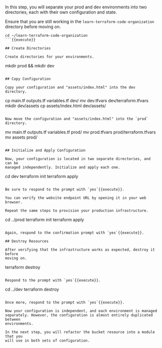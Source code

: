 In this step, you will separate your prod and dev environments into two
directories, each with their own configuration and state.

Ensure that you are still working in the `learn-terraform-code-organization` directory before
moving on.

```
cd ~/learn-terraform-code-organization
```{{execute}}

## Create Directories

Create directories for your environments.

```
mkdir prod && mkdir dev
```{{execute}}

## Copy Configuration

Copy your configuration and "assets/index.html" into the dev directory.

```
cp main.tf outputs.tf variables.tf dev/
mv dev.tfvars dev/terraform.tfvars
mkdir dev/assets
cp assets/index.html dev/assets/
```{{execute}}

Now move the configuration and "assets/index.html" into the `prod` directory.

```
mv main.tf outputs.tf variables.tf prod/
mv prod.tfvars prod/terraform.tfvars
mv assets prod/
```{{execute}}

## Initialize and Apply Configuration

Now, your configuration is located in two separate directories, and can be
managed independently. Initialize and apply each one.

```
cd dev
terraform init
terraform apply
```{{execute}}

Be sure to respond to the prompt with `yes`{{execute}}.

You can verify the website endpoint URL by opening it in your web browser.

Repeat the same steps to provision your production infrastructure.

```
cd ../prod
terraform init
terraform apply
```{{execute}}

Again, respond to the confirmation prompt with `yes`{{execute}}.

## Destroy Resources

After verifying that the infrastructure works as expected, destroy it before
moving on.

```
terraform destroy
```{{execute}}

Respond to the prompt with `yes`{{execute}}.

```
cd ../dev
terraform destroy
```{{execute}}

Once more, respond to the prompt with `yes`{{execute}}.

Now your configuration is independent, and each environment is managed
separately. However, the configuration is almost entirely duplicated between
environments.

In the next step, you will refactor the bucket resource into a module that you
will use in both sets of configuration.

